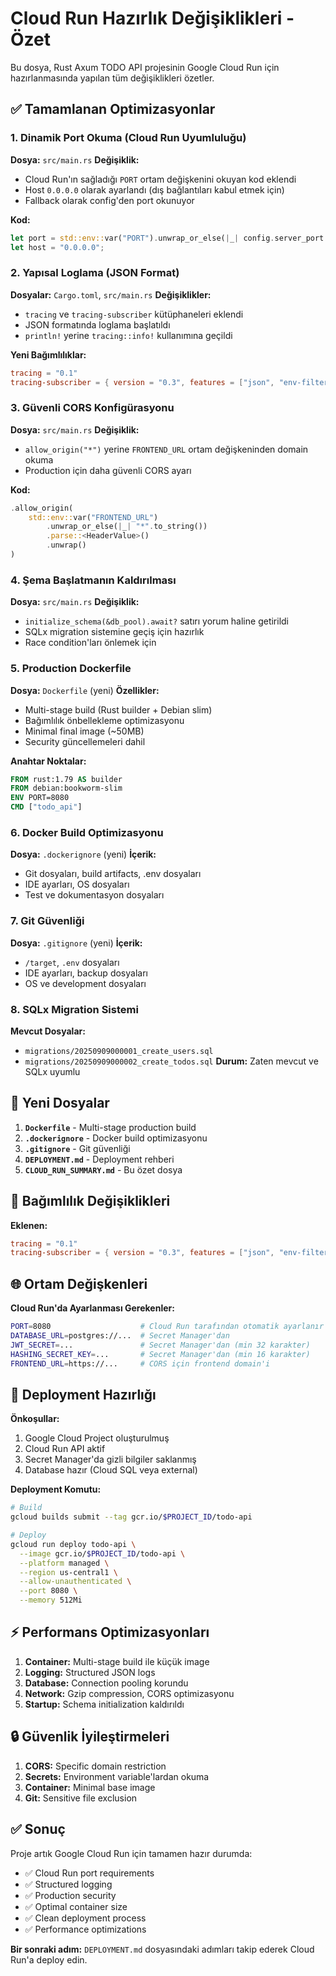 # Cloud Run Hazırlık Değişiklikleri - Özet

Bu dosya, Rust Axum TODO API projesinin Google Cloud Run için hazırlanmasında yapılan tüm değişiklikleri özetler.

## ✅ Tamamlanan Optimizasyonlar

### 1. Dinamik Port Okuma (Cloud Run Uyumluluğu)
**Dosya:** `src/main.rs`
**Değişiklik:** 
- Cloud Run'ın sağladığı `PORT` ortam değişkenini okuyan kod eklendi
- Host `0.0.0.0` olarak ayarlandı (dış bağlantıları kabul etmek için)
- Fallback olarak config'den port okunuyor

**Kod:**
```rust
let port = std::env::var("PORT").unwrap_or_else(|_| config.server_port.to_string());
let host = "0.0.0.0";
```

### 2. Yapısal Loglama (JSON Format)
**Dosyalar:** `Cargo.toml`, `src/main.rs`
**Değişiklikler:**
- `tracing` ve `tracing-subscriber` kütüphaneleri eklendi
- JSON formatında loglama başlatıldı
- `println!` yerine `tracing::info!` kullanımına geçildi

**Yeni Bağımlılıklar:**
```toml
tracing = "0.1"
tracing-subscriber = { version = "0.3", features = ["json", "env-filter"] }
```

### 3. Güvenli CORS Konfigürasyonu
**Dosya:** `src/main.rs`
**Değişiklik:**
- `allow_origin("*")` yerine `FRONTEND_URL` ortam değişkeninden domain okuma
- Production için daha güvenli CORS ayarı

**Kod:**
```rust
.allow_origin(
    std::env::var("FRONTEND_URL")
        .unwrap_or_else(|_| "*".to_string())
        .parse::<HeaderValue>()
        .unwrap()
)
```

### 4. Şema Başlatmanın Kaldırılması
**Dosya:** `src/main.rs`
**Değişiklik:**
- `initialize_schema(&db_pool).await?` satırı yorum haline getirildi
- SQLx migration sistemine geçiş için hazırlık
- Race condition'ları önlemek için

### 5. Production Dockerfile
**Dosya:** `Dockerfile` (yeni)
**Özellikler:**
- Multi-stage build (Rust builder + Debian slim)
- Bağımlılık önbellekleme optimizasyonu
- Minimal final image (~50MB)
- Security güncellemeleri dahil

**Anahtar Noktalar:**
```dockerfile
FROM rust:1.79 AS builder
FROM debian:bookworm-slim
ENV PORT=8080
CMD ["todo_api"]
```

### 6. Docker Build Optimizasyonu
**Dosya:** `.dockerignore` (yeni)
**İçerik:**
- Git dosyaları, build artifacts, .env dosyaları
- IDE ayarları, OS dosyaları
- Test ve dokumentasyon dosyaları

### 7. Git Güvenliği
**Dosya:** `.gitignore` (yeni)
**İçerik:**
- `/target`, `.env` dosyaları
- IDE ayarları, backup dosyaları
- OS ve development dosyaları

### 8. SQLx Migration Sistemi
**Mevcut Dosyalar:** 
- `migrations/20250909000001_create_users.sql`
- `migrations/20250909000002_create_todos.sql`
**Durum:** Zaten mevcut ve SQLx uyumlu

## 📁 Yeni Dosyalar

1. **`Dockerfile`** - Multi-stage production build
2. **`.dockerignore`** - Docker build optimizasyonu
3. **`.gitignore`** - Git güvenliği
4. **`DEPLOYMENT.md`** - Deployment rehberi
5. **`CLOUD_RUN_SUMMARY.md`** - Bu özet dosya

## 🔧 Bağımlılık Değişiklikleri

**Eklenen:**
```toml
tracing = "0.1"
tracing-subscriber = { version = "0.3", features = ["json", "env-filter"] }
```

## 🌐 Ortam Değişkenleri

**Cloud Run'da Ayarlanması Gerekenler:**
```bash
PORT=8080                    # Cloud Run tarafından otomatik ayarlanır
DATABASE_URL=postgres://...  # Secret Manager'dan
JWT_SECRET=...               # Secret Manager'dan (min 32 karakter)
HASHING_SECRET_KEY=...       # Secret Manager'dan (min 16 karakter)
FRONTEND_URL=https://...     # CORS için frontend domain'i
```

## 🚀 Deployment Hazırlığı

**Önkoşullar:**
1. Google Cloud Project oluşturulmuş
2. Cloud Run API aktif
3. Secret Manager'da gizli bilgiler saklanmış
4. Database hazır (Cloud SQL veya external)

**Deployment Komutu:**
```bash
# Build
gcloud builds submit --tag gcr.io/$PROJECT_ID/todo-api

# Deploy
gcloud run deploy todo-api \
  --image gcr.io/$PROJECT_ID/todo-api \
  --platform managed \
  --region us-central1 \
  --allow-unauthenticated \
  --port 8080 \
  --memory 512Mi
```

## ⚡ Performans Optimizasyonları

1. **Container:** Multi-stage build ile küçük image
2. **Logging:** Structured JSON logs
3. **Database:** Connection pooling korundu
4. **Network:** Gzip compression, CORS optimizasyonu
5. **Startup:** Schema initialization kaldırıldı

## 🔒 Güvenlik İyileştirmeleri

1. **CORS:** Specific domain restriction
2. **Secrets:** Environment variable'lardan okuma
3. **Container:** Minimal base image
4. **Git:** Sensitive file exclusion

## ✅ Sonuç

Proje artık Google Cloud Run için tamamen hazır durumda:
- ✅ Cloud Run port requirements
- ✅ Structured logging
- ✅ Production security
- ✅ Optimal container size
- ✅ Clean deployment process
- ✅ Performance optimizations

**Bir sonraki adım:** `DEPLOYMENT.md` dosyasındaki adımları takip ederek Cloud Run'a deploy edin.